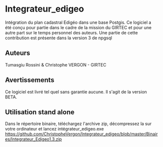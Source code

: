 # Integrateur_edigeo
Intégration du plan cadastral Edigéo dans une base Postgis.
Ce logiciel a été conçu pour partie dans le cadre de la mission du GIRTEC
et pour une autre part sur le temps personnel des auteurs.
Une partie de cette contribution est présente dans la version 3 de npgsql 
## Auteurs
Tumasgiu Rossini & Christophe VERGON - GIRTEC
## Avertissements
Ce logiciel est livré tel quel sans garantie aucune.
Il s'agit de la version BETA.
## Utilisation stand alone
Dans le répertoire binaire, téléchargez l'archive zip,
décompressez la sur votre ordinateur et lancez intégrateur_edigeo.exe
https://github.com/ChristopheVergon/Integrateur_edigeo/blob/master/Binaires/Integrateur_Edigeo1.3.zip
